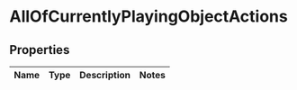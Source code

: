 # AllOfCurrentlyPlayingObjectActions

## Properties
Name | Type | Description | Notes
------------ | ------------- | ------------- | -------------
